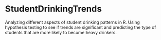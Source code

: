 # StudentDrinkingTrends
Analyzing different aspects of student drinking patterns in R. Using hypothesis testing to see if trends are significant and predicting the type of students that are more likely to become heavy drinkers. 
